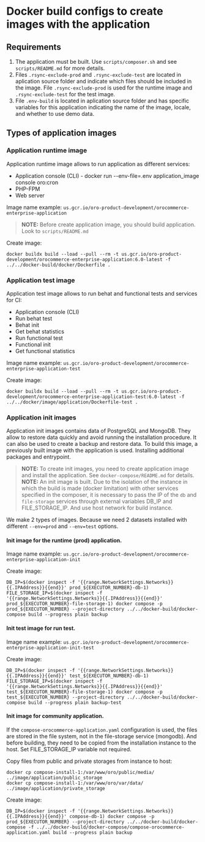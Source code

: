 # Docker build configs to create images with the application
## Requirements

1. The application must be built. Use `scripts/composer.sh` and see `scripts/README.md` for more details.
2. Files `.rsync-exclude-prod` and `.rsync-exclude-test` are located in aplication source folder and indicate which files should be included in the image.  File `.rsync-exclude-prod` is used for the runtime image and `.rsync-exclude-test` for the test image.
3. File `.env-build` is located in aplication source folder and has specific variables for this application indicating the name of the image, locale, and whether to use demo data.

## Types of application images
### Application runtime image
Application runtime image allows to run application as different services:

- Application console (CLI) - docker run --env-file=.env application_image console oro:cron
- PHP-FPM
- Web server

Image name example: `us.gcr.io/oro-product-development/orocommerce-enterprise-application`

> **NOTE:** Before create application image, you should build application. Look to `scripts/README.md`

Create image:
```
docker buildx build --load --pull --rm -t us.gcr.io/oro-product-development/orocommerce-enterprise-application:6.0-latest -f ../../docker-build/docker/Dockerfile .
```

### Application test image
Application test image allows to run behat and functional tests and services for CI:

- Application console (CLI)
- Run behat test
- Behat init
- Get behat statistics
- Run functional test
- Functional init
- Get functional statistics

Image name example: `us.gcr.io/oro-product-development/orocommerce-enterprise-application-test`

Create image:
```
docker buildx build --load --pull --rm -t us.gcr.io/oro-product-development/orocommerce-enterprise-application-test:6.0-latest -f ../../docker/image/application/Dockerfile-test .
```

### Application init images
Application init images contains data of PostgreSQL and MongoDB. They allow to restore data quickly and avoid running the installation procedure. It can also be used to create a backup and restore data. To build this image, a previously built image with the application is used. Installing additional packages and entrypoint.

> **NOTE:** To create init images, you need to create application image and install the application. See `docker-compose/README.md` for details.
> **NOTE:** An init image is built. Due to the isolation of the instance in which the build is made (docker limitation) with other services specified in the composer, it is necessary to pass the IP of the `db` and `file-storage` services through external variables DB_IP and FILE_STORAGE_IP. And use host network for build instance.

We make 2 types of images. Because we need 2 datasets installed with different `--env=prod` and `--env=test` options.
#### Init image for the runtime (prod) application.
Image name example: `us.gcr.io/oro-product-development/orocommerce-enterprise-application-init`

Create image:
```
DB_IP=$(docker inspect -f '{{range.NetworkSettings.Networks}}{{.IPAddress}}{{end}}' prod_${EXECUTOR_NUMBER}-db-1) FILE_STORAGE_IP=$(docker inspect -f '{{range.NetworkSettings.Networks}}{{.IPAddress}}{{end}}' prod_${EXECUTOR_NUMBER}-file-storage-1) docker compose -p prod_${EXECUTOR_NUMBER} --project-directory ../../docker-build/docker-compose build --progress plain backup
```

#### Init test image for run test.
Image name example: `us.gcr.io/oro-product-development/orocommerce-enterprise-application-init-test`

Create image:
```
DB_IP=$(docker inspect -f '{{range.NetworkSettings.Networks}}{{.IPAddress}}{{end}}' test_${EXECUTOR_NUMBER}-db-1) FILE_STORAGE_IP=$(docker inspect -f '{{range.NetworkSettings.Networks}}{{.IPAddress}}{{end}}' test_${EXECUTOR_NUMBER}-file-storage-1) docker compose -p test_${EXECUTOR_NUMBER} --project-directory ../../docker-build/docker-compose build --progress plain backup-test
```

#### Init image for community application.
If the `compose-orocommerce-application.yaml` configuration is used, the files are stored in the file system, not in the file-storage service (mongodb). And before building, they need to be copied from the installation instance to the host. Set FILE_STORAGE_IP variable not required.

Copy files from public and private storages from instance to host:
```
docker cp compose-install-1:/var/www/oro/public/media/ ../image/application/public_storage
docker cp compose-install-1:/var/www/oro/var/data/ ../image/application/private_storage
```

Create image:
```
DB_IP=$(docker inspect -f '{{range.NetworkSettings.Networks}}{{.IPAddress}}{{end}}' compose-db-1) docker compose -p prod_${EXECUTOR_NUMBER} --project-directory ../../docker-build/docker-compose -f ../../docker-build/docker-compose/compose-orocommerce-application.yaml build --progress plain backup
```
